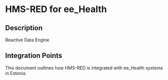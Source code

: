 # HMS-RED for ee_Health

## Description

Reactive Data Engine

## Integration Points

This document outlines how HMS-RED is integrated with ee_Health systems in Estonia.
